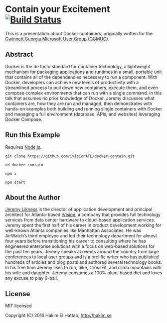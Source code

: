 # Contain your Excitement [![Build Status](https://travis-ci.org/iVisionATL/docker-contain.svg?branch=master)](https://travis-ci.org/iVisionATL/docker-contain) 

This is a presentation about Docker containers, originally written for the [Gwinnett Georgia Microsoft User Group (GGMUG)](https://www.meetup.com/Gwinnett-Microsoft-Users-Group/events/237645287/). 

## Abstract 

Docker is the de facto standard for container technology, a lightweight mechanism for packaging applications and runtimes in a small, portable unit that contains all of the dependencies necessary to run a component. With Docker, developers can achieve new levels of productivity with a streamlined process to pull down new containers, execute them, and even compose complex environments that can run with a single command. In this talk that assumes no prior knowledge of Docker, Jeremy discusses what containers are, how they are run and managed, then demonstrates with hands-on examples both building and running single containers with Docker and managing a full environment (database, APIs, and websites) leveraging Docker Compose. 

## Run this Example 

Requires [Node.js](https://nodejs.org).

`git clone https://github.com/iVisionATL/docker-contain.git` 

`cd docker-contain` 

`npm i` 

`npm start`

## About the Author 

[Jeremy Likness](https://twitter.com/JeremyLikness) is the director of application development and principal architect for Atlanta-based [iVision](https://ivision.com), a company that provides full technology services from data center hardware to cloud-based application services. Jeremy spent the first half of his career in product development working for well-known Atlanta companies like Manhattan Associates. He was AirWatch’s third employee and led their technology department for almost four years before transitioning his career to consulting where he has engineered enterprise solutions with a focus on web-based solutions for the past ten years. Jeremy speaks at events around the country from large conferences to local user groups and is a prolific writer who has published hundreds of articles and blog posts and authored several technology books. In his free time Jeremy likes to run, hike, CrossFit, and climb mountains with his wife and daughter. Jeremy consumes a 100% plant-based diet and loves any excuse to play 9-ball. 

## License

MIT licensed

Copyright (C) 2016 Hakim El Hattab, http://hakim.se
